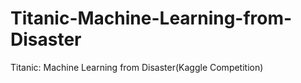 # Titanic-Machine-Learning-from-Disaster
Titanic: Machine Learning from Disaster(Kaggle Competition)
